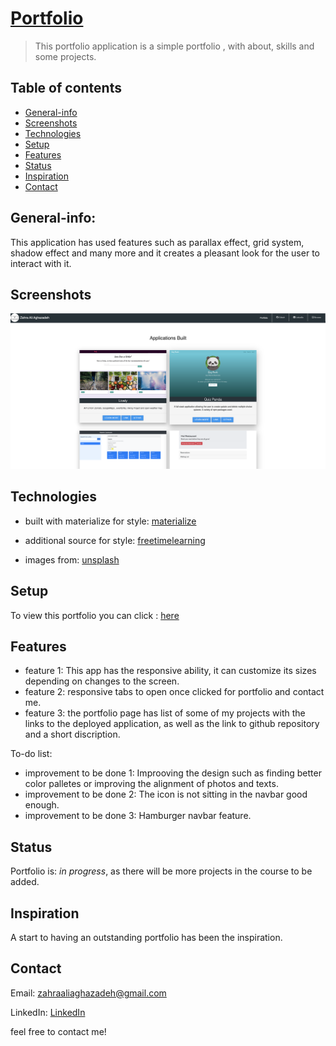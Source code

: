# [Portfolio](https://zahraaliaghazadeh.herokuapp.com/)
> This portfolio application is a simple portfolio , with about, skills and some projects.

## Table of contents
* [General-info](#General-info)
* [Screenshots](#screenshots)
* [Technologies](#technologies)
* [Setup](#setup)
* [Features](#features)
* [Status](#status)
* [Inspiration](#inspiration)
* [Contact](#contact)

## General-info:
This application has used features such as parallax effect, grid system, shadow effect and many more and it creates a pleasant look for the user to interact with it.


## Screenshots

![screenshot](./public//assets/images/screenshot4.png)


## Technologies
* built with materialize for style: [materialize](https://materializecss.com/getting-started.html)

* additional source for style: [freetimelearning](http://www.freetimelearning.com/materialize-css/)

* images from: [unsplash](https://unsplash.com/)


## Setup
To view this portfolio you can click : [here](https://zahraaliaghazadeh.herokuapp.com/)



## Features
* feature 1: This app has the responsive ability, it can customize its sizes depending on changes to the screen. 
* feature 2: responsive tabs to open once clicked for portfolio and contact me.
* feature 3: the portfolio page has list of some of my projects with the links to the deployed application, as well as the link to github repository and a short discription.


To-do list:
* improvement to be done 1: Improoving the design such as finding better color palletes or improving the alignment of photos and texts.
* improvement to be done 2: The icon is not sitting in the navbar good enough.
* improvement to be done 3: Hamburger navbar feature.



## Status
Portfolio is: _in progress_, as there will be more projects in the course to be added.

## Inspiration
A start to having an outstanding portfolio has been the inspiration.

## Contact
Email: zahraaliaghazadeh@gmail.com

LinkedIn: [LinkedIn](https://www.linkedin.com/in/zahraaliaghazadeh/)

feel free to contact me!


